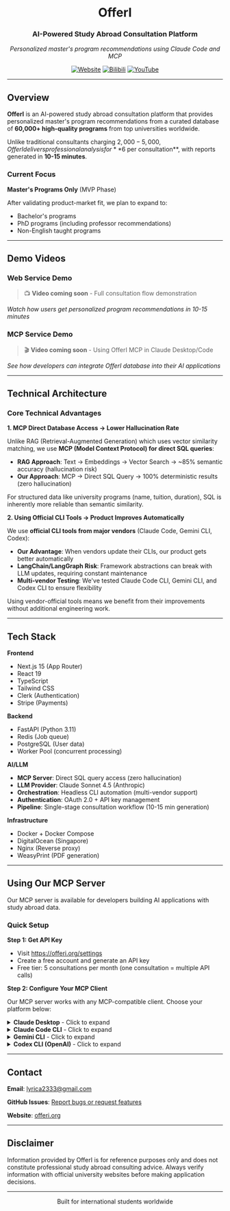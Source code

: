 <div align="center">

# OfferI

### AI-Powered Study Abroad Consultation Platform

*Personalized master's program recommendations using Claude Code and MCP*

[![Website](https://img.shields.io/badge/Website-offeri.org-4A90E2?style=flat-square&logo=google-chrome&logoColor=white)](https://offeri.org)
[![Bilibili](https://img.shields.io/badge/Bilibili-视频演示-00A1D6?style=flat-square&logo=bilibili&logoColor=white)](#)
[![YouTube](https://img.shields.io/badge/YouTube-Demo-FF0000?style=flat-square&logo=youtube&logoColor=white)](#)

</div>

---

## Overview

**OfferI** is an AI-powered study abroad consultation platform that provides personalized master's program recommendations from a curated database of **60,000+ high-quality programs** from top universities worldwide.

Unlike traditional consultants charging $2,000-5,000, OfferI delivers professional analysis for **$6 per consultation**, with reports generated in **10-15 minutes**.

### Current Focus

**Master's Programs Only** (MVP Phase)

After validating product-market fit, we plan to expand to:
- Bachelor's programs
- PhD programs (including professor recommendations)
- Non-English taught programs

---

## Demo Videos

### Web Service Demo
> 📺 **Video coming soon** - Full consultation flow demonstration

<!-- Placeholder for web service demo video -->
*Watch how users get personalized program recommendations in 10-15 minutes*

### MCP Service Demo
> 🎬 **Video coming soon** - Using OfferI MCP in Claude Desktop/Code

<!-- Placeholder for MCP service demo video -->
*See how developers can integrate OfferI database into their AI applications*

---

## Technical Architecture

### Core Technical Advantages

**1. MCP Direct Database Access → Lower Hallucination Rate**

Unlike RAG (Retrieval-Augmented Generation) which uses vector similarity matching, we use **MCP (Model Context Protocol) for direct SQL queries**:

- **RAG Approach**: Text → Embeddings → Vector Search → ~85% semantic accuracy (hallucination risk)
- **Our Approach**: MCP → Direct SQL Query → 100% deterministic results (zero hallucination)

For structured data like university programs (name, tuition, duration), SQL is inherently more reliable than semantic similarity.

**2. Using Official CLI Tools → Product Improves Automatically**

We use **official CLI tools from major vendors** (Claude Code, Gemini CLI, Codex):

- **Our Advantage**: When vendors update their CLIs, our product gets better automatically
- **LangChain/LangGraph Risk**: Framework abstractions can break with LLM updates, requiring constant maintenance
- **Multi-vendor Testing**: We've tested Claude Code CLI, Gemini CLI, and Codex CLI to ensure flexibility

Using vendor-official tools means we benefit from their improvements without additional engineering work.

---

## Tech Stack

**Frontend**
- Next.js 15 (App Router)
- React 19
- TypeScript
- Tailwind CSS
- Clerk (Authentication)
- Stripe (Payments)

**Backend**
- FastAPI (Python 3.11)
- Redis (Job queue)
- PostgreSQL (User data)
- Worker Pool (concurrent processing)

**AI/LLM**
- **MCP Server**: Direct SQL query access (zero hallucination)
- **LLM Provider**: Claude Sonnet 4.5 (Anthropic)
- **Orchestration**: Headless CLI automation (multi-vendor support)
- **Authentication**: OAuth 2.0 + API key management
- **Pipeline**: Single-stage consultation workflow (10-15 min generation)

**Infrastructure**
- Docker + Docker Compose
- DigitalOcean (Singapore)
- Nginx (Reverse proxy)
- WeasyPrint (PDF generation)

---

## Using Our MCP Server

Our MCP server is available for developers building AI applications with study abroad data.

### Quick Setup

**Step 1: Get API Key**
- Visit https://offeri.org/settings
- Create a free account and generate an API key
- Free tier: 5 consultations per month (one consultation = multiple API calls)

**Step 2: Configure Your MCP Client**

Our MCP server works with any MCP-compatible client. Choose your platform below:

<details>
<summary><b>Claude Desktop</b> - Click to expand</summary>

Edit your config file:
- **macOS**: `~/Library/Application Support/Claude/claude_desktop_config.json`
- **Windows**: `%APPDATA%\Claude\claude_desktop_config.json`

```json
{
  "mcpServers": {
    "offeri": {
      "url": "https://api.offeri.org/mcp",
      "transport": "http",
      "headers": {
        "Authorization": "Bearer sk_live_YOUR_API_KEY_HERE"
      }
    }
  }
}
```

Restart Claude Desktop after saving.

</details>

<details>
<summary><b>Claude Code CLI</b> - Click to expand</summary>

```bash
# Add OfferI MCP server with your API key
claude mcp add offeri https://api.offeri.org/mcp --transport http -H "Authorization: Bearer sk_live_YOUR_API_KEY_HERE"

# Verify connection
claude mcp list
```

</details>

<details>
<summary><b>Gemini CLI</b> - Click to expand</summary>

Edit `~/.gemini/settings.json` or create `.gemini/settings.json` in your project directory:

```json
{
  "mcpServers": {
    "offeri": {
      "httpUrl": "https://api.offeri.org/mcp",
      "headers": {
        "Authorization": "Bearer sk_live_YOUR_API_KEY_HERE"
      },
      "trust": false
    }
  }
}
```

Restart Gemini CLI after saving.

</details>

<details>
<summary><b>Codex CLI (OpenAI)</b> - Click to expand</summary>

Edit `~/.codex/config.toml`:

```toml
[mcp_servers.offeri]
command = "/home/YOUR_USERNAME/.npm-global/bin/mcp-remote"
args = ["https://api.offeri.org/mcp", "--header", "Authorization: Bearer sk_live_YOUR_API_KEY_HERE"]
```

Note: Replace `/home/YOUR_USERNAME` with your actual home directory path.

Restart Codex CLI after saving.

</details>

---

## Contact

**Email**: lyrica2333@gmail.com

**GitHub Issues**: [Report bugs or request features](https://github.com/kaminoguo/OfferI_Public/issues)

**Website**: [offeri.org](https://offeri.org)

---

## Disclaimer

Information provided by OfferI is for reference purposes only and does not constitute professional study abroad consulting advice. Always verify information with official university websites before making application decisions.

---

<div align="center">

Built for international students worldwide

</div>
